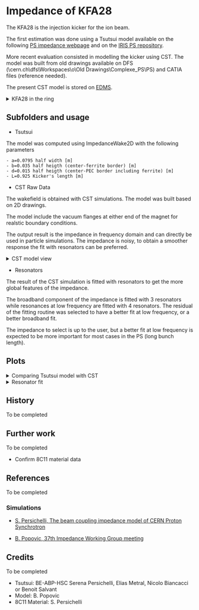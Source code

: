 # Impedance of KFA28

The KFA28 is the injection kicker for the ion beam.

The first estimation was done using a Tsutsui model available on the following [PS impedance webpage](http://impedance.web.cern.ch/impedance/)
and on the [IRIS PS repository](https://gitlab.cern.ch/IRIS/PS_IW_model/-/tree/master/Impedances/Longitudinal).

More recent evaluation consisted in modelling the kicker
using CST. The model was built from old drawings available on
DFS (\\cern.ch\dfs\Workspaces\o\Old Drawings\Complexe_PS\PS\)
and CATIA files (reference needed).

The present CST model is stored on
[EDMS](https://edms.cern.ch/ui/#!master/navigator/document?P:100327819:100585604:subDocs).

<details>
  <summary>KFA28 in the ring</summary>
  <img src="http://cern.ch/psring/psring/pictures/fullsize/ss28.jpg">
</details>

## Subfolders and usage

- Tsutsui

The model was computed using ImpedanceWake2D with the following parameters
			
    - a=0.0795 half width [m]
    - b=0.035 half heigth (center-ferrite border) [m]
    - d=0.015 half heigth (center-PEC border including ferrite) [m]
    - L=0.925 Kicker's length [m]

- CST Raw Data

The wakefield is obtained with CST simulations. The model was
built based on 2D drawings.

The model include the vacuum flanges at either end of the magnet
for realstic boundary conditions.

The output result is the impedance in frequency domain and
can directly be used in particle simulations. The impedance
is noisy, to obtain a smoother response the fit with resonators
can be preferred.

<details>
  <summary>CST model view</summary>
  <img src="cst_raw_data/cst_model_images/KFA28_CST_Model_View1.png">
  <img src="cst_raw_data/cst_model_images/KFA28_CST_Model_View2.png">
  <img src="cst_raw_data/cst_model_images/KFA28_CST_Model_View3.png">
  <img src="cst_raw_data/cst_model_images/KFA28_CST_Model_View4.png">
</details>

- Resonators

The result of the CST simulation is fitted with resonators to get
the more global features of the impedance.

The broadband component of the impedance is fitted with 3 resonators
while resonances at low frequency are fitted with 4 resonators.
The residual of the fitting routine was selected to have a better
fit at low frequency, or a better broadband fit.

The impedance to select is up to the user, but a better fit
at low frequency is expected to be more important for most
cases in the PS (long bunch length).

## Plots

<details>
  <summary>Comparing Tsutsui model with CST</summary>
  <img src="Tsutsui/comparison_tsu_cst.png">
</details>

<details>
  <summary>Resonator fit</summary>
  <img src="Resonators/fitted_broadband.png">
  <img src="Resonators/fitted_broadband_realimag.png">
  <img src="Resonators/fitted_broadband_extra_resonances.png">
  <img src="Resonators/fitted_broadband_extra_resonances_zoom.png">
</details>

## History

To be completed

## Further work

To be completed

- Confirm 8C11 material data

## References

To be completed

### Simulations

- [S. Persichelli, The beam coupling impedance model of CERN Proton Synchrotron](https://cds.cern.ch/record/2027523)

- [B. Popovic, 37th Impedance Working Group meeting](https://indico.cern.ch/event/879306/contributions/3725675/attachments/1978397/3293536/IWG37_Imped_Model_Update_300120_FINAL.pdf)


## Credits

To be completed

- Tsutsui: BE-ABP-HSC Serena Persichelli, Elias Metral, Nicolo Biancacci or Benoit Salvant
- Model: B. Popovic
- 8C11 Material: S. Persichelli

